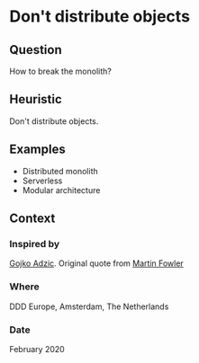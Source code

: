 # Don't distribute objects

## Question
How to break the monolith?

## Heuristic
Don't distribute objects.

## Examples
- Distributed monolith
- Serverless
- Modular architecture

## Context
### Inspired by
[Gojko Adzic](https://twitter.com/gojkoadzic). Original quote from [Martin Fowler](https://twitter.com/martinfowler)

### Where
DDD Europe, Amsterdam, The Netherlands

### Date
February 2020